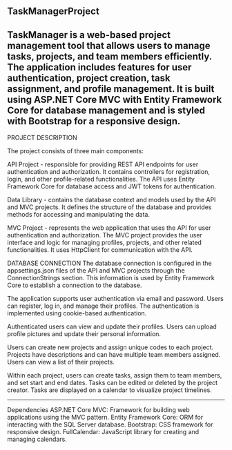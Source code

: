 
TaskManagerProject
--------------------------------------------------------------------------------------------------
TaskManager is a web-based project management tool that allows users to manage tasks, projects, and team members efficiently. The application includes features for user authentication, project creation, task assignment, and profile management. It is built using ASP.NET Core MVC with Entity Framework Core for database management and is styled with Bootstrap for a responsive design.
--------------------------------------------------------------------------------------------------


PROJECT DESCRIPTION

The project consists of three main components:

API Project - responsible for providing REST API endpoints for user authentication and authorization. It contains controllers for registration, login, and other profile-related functionalities. The API uses Entity Framework Core for database access and JWT tokens for authentication.

Data Library - contains the database context and models used by the API and MVC projects. It defines the structure of the database and provides methods for accessing and manipulating the data.

MVC Project - represents the web application that uses the API for user authentication and authorization. The MVC project provides the user interface and logic for managing profiles, projects, and other related functionalities. It uses HttpClient for communication with the API.

DATABASE CONNECTION
The database connection is configured in the appsettings.json files of the API and MVC projects through the ConnectionStrings section. This information is used by Entity Framework Core to establish a connection to the database.

The application supports user authentication via email and password.
Users can register, log in, and manage their profiles.
The authentication is implemented using cookie-based authentication.

Authenticated users can view and update their profiles.
Users can upload profile pictures and update their personal information.

Users can create new projects and assign unique codes to each project.
Projects have descriptions and can have multiple team members assigned.
Users can view a list of their projects.

Within each project, users can create tasks, assign them to team members, and set start and end dates.
Tasks can be edited or deleted by the project creator.
Tasks are displayed on a calendar to visualize project timelines.



--------------------------------------------------------------------------------------------------
Dependencies
ASP.NET Core MVC: Framework for building web applications using the MVC pattern.
Entity Framework Core: ORM for interacting with the SQL Server database.
Bootstrap: CSS framework for responsive design.
FullCalendar: JavaScript library for creating and managing calendars.
